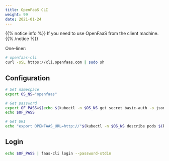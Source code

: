```yaml
---
title: OpenFaaS CLI
weight: 99
date: 2021-01-24
---
```


{{% notice info %}}
If you need to use OpenFaaS from the client machine.
{{% /notice %}}

One-liner:

```bash
# openfaas-cli
curl -sSL https://cli.openfaas.com | sudo sh
```

## Configuration

```bash
# Set namespace
export OS_NS="openfaas"

# Get password
export OF_PASS=$(echo $(kubectl -n $OS_NS get secret basic-auth -o jsonpath="{.data.basic-auth-password}" | base64 --decode))
echo $OF_PASS

# Get URI
echo "export OPENFAAS_URL=http://"$(kubectl -n $OS_NS describe pods $(kubectl -n $OS_NS get pods | grep "gateway-" | awk '{print $1}') | grep "^Node:" | awk -F "/" '{print $2}')":31112"
```

## Login

```bash
echo $OF_PASS | faas-cli login --password-stdin
```
